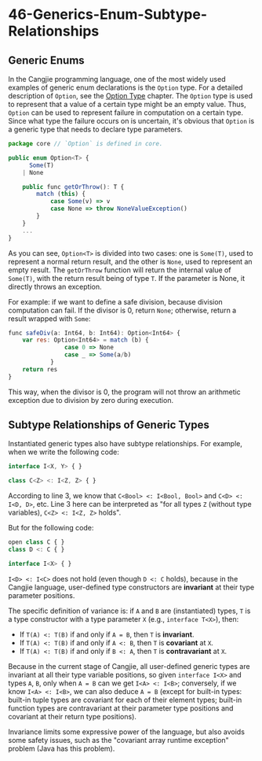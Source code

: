 # 46-Generics-Enum-Subtype-Relationships

## Generic Enums

In the Cangjie programming language, one of the most widely used examples of generic enum declarations is the `Option` type. For a detailed description of `Option`, see the [Option Type](https://docs.cangjie-lang.cn/docs/0.53.13/user_manual/source_zh_cn/enum_and_pattern_match/option_type.html) chapter. The `Option` type is used to represent that a value of a certain type might be an empty value. Thus, `Option` can be used to represent failure in computation on a certain type. Since what type the failure occurs on is uncertain, it's obvious that `Option` is a generic type that needs to declare type parameters.

```javascript
package core // `Option` is defined in core.

public enum Option<T> {
      Some(T)
    | None

    public func getOrThrow(): T {
        match (this) {
            case Some(v) => v
            case None => throw NoneValueException()
        }
    }
    ...
}
```

As you can see, `Option<T>` is divided into two cases: one is `Some(T)`, used to represent a normal return result, and the other is `None`, used to represent an empty result. The `getOrThrow` function will return the internal value of `Some(T)`, with the return result being of type `T`. If the parameter is None, it directly throws an exception.

For example: if we want to define a safe division, because division computation can fail. If the divisor is 0, return `None`; otherwise, return a result wrapped with `Some`:

```javascript
func safeDiv(a: Int64, b: Int64): Option<Int64> {
    var res: Option<Int64> = match (b) {
                case 0 => None
                case _ => Some(a/b)
            }
    return res
}
```

This way, when the divisor is 0, the program will not throw an arithmetic exception due to division by zero during execution.

## Subtype Relationships of Generic Types

Instantiated generic types also have subtype relationships. For example, when we write the following code:

```javascript
interface I<X, Y> { }

class C<Z> <: I<Z, Z> { }
```

According to line 3, we know that `C<Bool> <: I<Bool, Bool>` and `C<D> <: I<D, D>`, etc. Line 3 here can be interpreted as "for all types `Z` (without type variables), `C<Z> <: I<Z, Z>` holds".

But for the following code:

```javascript
open class C { }
class D <: C { }

interface I<X> { }
```

`I<D> <: I<C>` does not hold (even though `D <: C` holds), because in the Cangjie language, user-defined type constructors are **invariant** at their type parameter positions.

The specific definition of variance is: if `A` and `B` are (instantiated) types, `T` is a type constructor with a type parameter `X` (e.g., `interface T<X>`), then:

- If `T(A) <: T(B)` if and only if `A = B`, then `T` is **invariant**.
- If `T(A) <: T(B)` if and only if `A <: B`, then `T` is **covariant** at `X`.
- If `T(A) <: T(B)` if and only if `B <: A`, then `T` is **contravariant** at `X`.

Because in the current stage of Cangjie, all user-defined generic types are invariant at all their type variable positions, so given `interface I<X>` and types `A`, `B`, only when `A = B` can we get `I<A> <: I<B>`; conversely, if we know `I<A> <: I<B>`, we can also deduce `A = B` (except for built-in types: built-in tuple types are covariant for each of their element types; built-in function types are contravariant at their parameter type positions and covariant at their return type positions).

Invariance limits some expressive power of the language, but also avoids some safety issues, such as the "covariant array runtime exception" problem (Java has this problem).